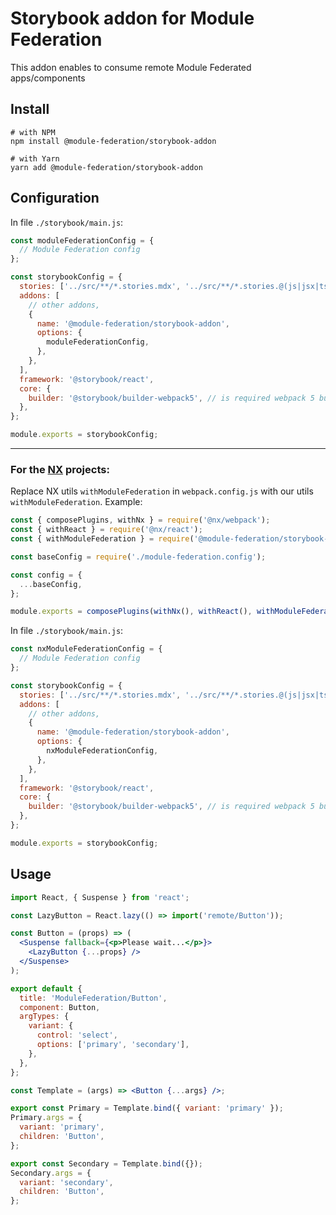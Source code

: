 # Storybook addon for Module Federation

This addon enables to consume remote Module Federated apps/components

## Install

```shell
# with NPM
npm install @module-federation/storybook-addon

# with Yarn
yarn add @module-federation/storybook-addon
```

## Configuration

In file `./storybook/main.js`:

```js
const moduleFederationConfig = {
  // Module Federation config
};

const storybookConfig = {
  stories: ['../src/**/*.stories.mdx', '../src/**/*.stories.@(js|jsx|ts|tsx)'],
  addons: [
    // other addons,
    {
      name: '@module-federation/storybook-addon',
      options: {
        moduleFederationConfig,
      },
    },
  ],
  framework: '@storybook/react',
  core: {
    builder: '@storybook/builder-webpack5', // is required webpack 5 builder
  },
};

module.exports = storybookConfig;
```

---

### For the [NX](https://nx.dev/getting-started/intro) projects:

Replace NX utils `withModuleFederation` in `webpack.config.js` with our utils `withModuleFederation`.
Example:

```javascript
const { composePlugins, withNx } = require('@nx/webpack');
const { withReact } = require('@nx/react');
const { withModuleFederation } = require('@module-federation/storybook-addon');

const baseConfig = require('./module-federation.config');

const config = {
  ...baseConfig,
};

module.exports = composePlugins(withNx(), withReact(), withModuleFederation(config));
```

In file `./storybook/main.js`:

```js
const nxModuleFederationConfig = {
  // Module Federation config
};

const storybookConfig = {
  stories: ['../src/**/*.stories.mdx', '../src/**/*.stories.@(js|jsx|ts|tsx)'],
  addons: [
    // other addons,
    {
      name: '@module-federation/storybook-addon',
      options: {
        nxModuleFederationConfig,
      },
    },
  ],
  framework: '@storybook/react',
  core: {
    builder: '@storybook/builder-webpack5', // is required webpack 5 builder
  },
};

module.exports = storybookConfig;
```

## Usage

```jsx
import React, { Suspense } from 'react';

const LazyButton = React.lazy(() => import('remote/Button'));

const Button = (props) => (
  <Suspense fallback={<p>Please wait...</p>}>
    <LazyButton {...props} />
  </Suspense>
);

export default {
  title: 'ModuleFederation/Button',
  component: Button,
  argTypes: {
    variant: {
      control: 'select',
      options: ['primary', 'secondary'],
    },
  },
};

const Template = (args) => <Button {...args} />;

export const Primary = Template.bind({ variant: 'primary' });
Primary.args = {
  variant: 'primary',
  children: 'Button',
};

export const Secondary = Template.bind({});
Secondary.args = {
  variant: 'secondary',
  children: 'Button',
};
```
